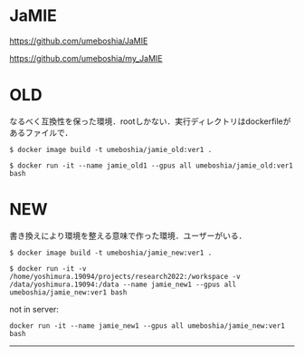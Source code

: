 # JaMIE
https://github.com/umeboshia/JaMIE

https://github.com/umeboshia/my_JaMIE

# OLD
なるべく互換性を保った環境．rootしかない．実行ディレクトリはdockerfileがあるファイルで．

`$ docker image build -t umeboshia/jamie_old:ver1 .`

`$ docker run -it --name jamie_old1 --gpus all umeboshia/jamie_old:ver1 bash`

# NEW
書き換えにより環境を整える意味で作った環境．ユーザーがいる．

`$ docker image build -t umeboshia/jamie_new:ver1 .`

`$ docker run -it -v /home/yoshimura.19094/projects/research2022:/workspace -v /data/yoshimura.19094:/data --name jamie_new1 --gpus all umeboshia/jamie_new:ver1 bash`

not in server:

`docker run -it --name jamie_new1 --gpus all umeboshia/jamie_new:ver1 bash`

---------------------------
<!-- 
`docker run -it --name devel6.1 -p 8080:3000 -v /home/yoshimura.19094/projects/research2022:/workspace -v /data/yoshimura.19094:/data -v ~/.ssh:/root/.ssh --gpus all umeboshia/research:ver5.6.1 bash`

`docker run -it -v /home/yoshimura.19094/projects/research2022:/workspace -v ~/.ssh:/home/yoshimura.19094/.ssh --name jamie_new1 --gpus all umeboshia/jamie_new:ver1 bash` -->
